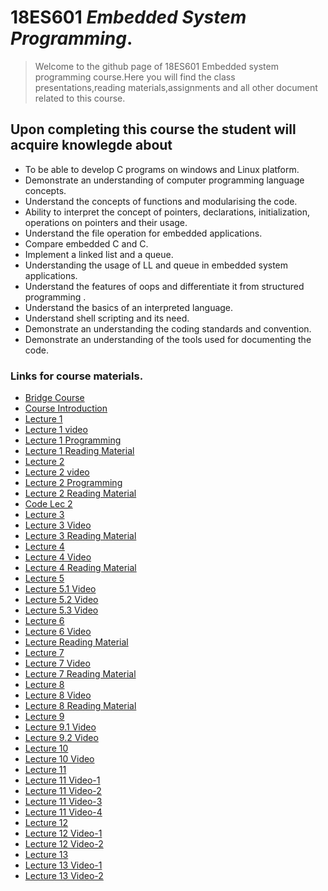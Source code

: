 # 18ES601 _Embedded System Programming_.
> Welcome to the github page of 18ES601 Embedded system programming course.Here you will find the class presentations,reading materials,assignments and all other document related to this course. 

## Upon completing this course the student will acquire knowlegde about 

* To be able to develop C programs on windows and Linux platform.
* Demonstrate an understanding of computer programming language concepts.
* Understand the concepts of functions and modularising the code.
* Ability to interpret the concept of pointers, declarations, initialization, operations on pointers and their usage.
* Understand the file operation for embedded applications.
* Compare embedded C and C.
* Implement a linked list and a queue.
* Understanding the usage of LL and queue in embedded system applications.
* Understand the features of oops  and differentiate it from structured programming .
* Understand the basics of an interpreted language.
* Understand shell scripting and its need.
* Demonstrate an understanding the coding standards and convention.
* Demonstrate an understanding of the tools used for documenting the code.



### Links for course materials.
- [Bridge Course][Link_bride]
- [Course Introduction][link_intro]
- [Lecture 1][Lect1_pdf]
- [Lecture 1 video][Lect1]
- [Lecture 1 Programming][Lect1_Programming]
- [Lecture 1 Reading Material][Lect1_reading_pdf]
- [Lecture 2][lect2_pdf]
- [Lecture 2 video][Lect2]
- [Lecture 2 Programming][Lect2_Programming]
- [Lecture 2 Reading Material][Lect2_reading_pdf]
- [Code Lec 2][L2_Code]
- [Lecture 3][lec3_pdf]
- [Lecture 3 Video][lec3]
- [Lecture 3 Reading Material][Lect3_reading_pdf]
- [Lecture 4][lec4_pdf]
- [Lecture 4 Video][lec4]
- [Lecture 4 Reading Material][Lect4_reading_pdf]
- [Lecture 5][lec5]
- [Lecture 5.1 Video][lec5.1]
- [Lecture 5.2 Video][lec5.2]
- [Lecture 5.3 Video][lec5.3]
- [Lecture 6][lec6pdf]
- [Lecture 6 Video][lec6]
- [Lecture Reading Material][lec6_reading]
- [Lecture 7 ][lec7pdf]
- [Lecture 7 Video][lec7]
- [Lecture 7 Reading Material][lec7_reading]
- [Lecture 8 ][lec8pdf]
- [Lecture 8 Video][lec8]
- [Lecture 8 Reading Material][lec8_reading]
- [Lecture 9][lec9pdf]
- [Lecture 9.1 Video][lec9.1]
- [Lecture 9.2 Video][lec9.2]
- [Lecture 10][lec10pdf]
- [Lecture 10 Video][lec10]
- [Lecture 11][lec11pdf]
- [Lecture 11 Video-1][lec11-1]
- [Lecture 11 Video-2][lec11-2]
- [Lecture 11 Video-3][lec11-3]
- [Lecture 11 Video-4][lec11-4]
- [Lecture 12][lec12pdf]
- [Lecture 12 Video-1][lec12-1]
- [Lecture 12 Video-2][lec12-2]
- [Lecture 13][lec13pdf]
- [Lecture 13 Video-1][lec13-1]
- [Lecture 13 Video-2][lec13-2]

[Link_bride]:https://github.com/sarathtv/18ES601_ESP_2020_FALL/blob/master/Presentations/Bridge_Course.pdf
[link_intro]:https://github.com/sarathtv/18ES601_ESP_2020_FALL/blob/master/Presentations/18ES601_00_Course_Intro.pdf

[Lect1_pdf]:https://github.com/sarathtv/18ES601_ESP_2020_FALL/blob/master/Presentations/18ES601_Lec_1.pdf
[Lect1]:https://youtu.be/Fjm0EIR-Jt8
[Lect1_Programming]:https://youtu.be/jLNHRspCRpg
[Lect1_reading_pdf]:https://github.com/sarathtv/18ES601_ESP_2020_FALL/blob/master/Presentations/18ES601_Lec_1_ReadingMaterial.pdf

[lect2_pdf]:https://github.com/sarathtv/18ES601_ESP_2020_FALL/blob/master/Presentations/18ES601_Lec_2.pdf
[Lect2]:https://youtu.be/aI3XLMLim8E
[Lect2_Programming]:https://youtu.be/kAgwme-bmok
[L2_Code]:https://github.com/sarathtv/18ES601_ESP_2020_FALL/tree/master/Additional%20Content/Codes/Lec_2
[Lect2_reading_pdf]:https://github.com/sarathtv/18ES601_ESP_2020_FALL/blob/master/Presentations/18ES601_Lec_2_ReadingMaterial.pdf

[lec3_pdf]:https://github.com/sarathtv/18ES601_ESP_2020_FALL/blob/master/Presentations/18ES601_Lec_3.pdf
[lec3]:https://youtu.be/AGhMaWZbivk
[Lect3_reading_pdf]:https://github.com/sarathtv/18ES601_ESP_2020_FALL/blob/master/Presentations/18ES601_Lec_3_ReadingMaterial.pdf

[lec4_pdf]:https://github.com/sarathtv/18ES601_ESP_2020_FALL/blob/master/Presentations/18ES601_Lec_4.pdf
[lec4]:https://youtu.be/1jm_YCGVwOc
[Lect4_reading_pdf]:https://github.com/sarathtv/18ES601_ESP_2020_FALL/blob/master/Presentations/18ES601_Lec_4_ReadingMaterial.pdf

[lec5]:https://github.com/sarathtv/18ES601_ESP_2020_FALL/blob/master/Presentations/18ES601_Lec_5.pdf
[lec5.1]:https://youtu.be/I50b7Mof0Hc
[lec5.2]:https://youtu.be/ydvKvW5ERUE
[lec5.3]:https://youtu.be/v0ZtX5af5uA

[lec6pdf]:https://github.com/sarathtv/18ES601_ESP_2020_FALL/blob/master/Presentations/18ES601_Lec_6.pdf
[lec6]:https://youtu.be/yYDJ68F6kv4
[lec6_reading]:https://github.com/sarathtv/18ES601_ESP_2020_FALL/blob/master/Presentations/18ES601_Lec_6_ReadingMaterial.pdf

[lec7pdf]:https://github.com/sarathtv/18ES601_ESP_2020_FALL/blob/master/Presentations/18ES601_Lec_7.pdf
[lec7]:https://youtu.be/zywYeGTZM_U
[lec7_reading]:https://github.com/sarathtv/18ES601_ESP_2020_FALL/blob/master/Presentations/18ES601_Lec_7_ReadingMaterial.pdf

[lec8pdf]:https://github.com/sarathtv/18ES601_ESP_2020_FALL/blob/master/Presentations/18ES601_Lec_8.pdf
[lec8]:https://youtu.be/fJ_tJX9L3nk
[lec8_reading]:https://github.com/sarathtv/18ES601_ESP_2020_FALL/blob/master/Presentations/18ES601_Lec_8_ReadingMaterial.pdf

[lec9pdf]:https://github.com/sarathtv/18ES601_ESP_2020_FALL/blob/master/Presentations/18ES601_Lec_9.pdf
[lec9.1]:https://youtu.be/Al2gkXmIf9w
[lec9.2]:https://youtu.be/N3BDVAnN4RI

[lec10pdf]:https://github.com/sarathtv/18ES601_ESP_2020_FALL/blob/master/Presentations/18ES601_Lec_10.pdf
[lec10]:https://youtu.be/HhD4nkQpxFY

[lec11pdf]:https://github.com/sarathtv/18ES601_ESP_2020_FALL/blob/master/Presentations/18ES601_Lec_11.pdf
[lec11-1]:https://youtu.be/k7fU30Had6c
[lec11-2]:https://youtu.be/r8yleq3S2jI
[lec11-3]:https://youtu.be/7s3BNLKm_gY
[lec11-4]:https://youtu.be/o8iskTqMNsc

[lec12pdf]:https://github.com/sarathtv/18ES601_ESP_2020_FALL/blob/master/Presentations/18ES601_Lec_12.pdf
[lec12-1]:https://youtu.be/YIl0swiF5ag
[lec12-2]:https://youtu.be/QS0gYDevV8k

[lec13pdf]:https://github.com/sarathtv/18ES601_ESP_2020_FALL/blob/master/Presentations/18ES601_Lec_13.pdf
[lec13-1]:https://youtu.be/pGrCZfw8DaI
[lec13-2]:https://youtu.be/MTWbvAe5u74